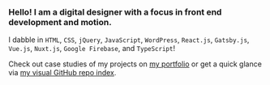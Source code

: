 ### Hello! I am a digital designer with a focus in front end development and motion.

I dabble in `HTML`, `CSS`, `jQuery`, `JavaScript`, `WordPress`, `React.js`, `Gatsby.js`, `Vue.js`, `Nuxt.js`, `Google Firebase`, and `TypeScript`!

Check out case studies of my projects on [my portfolio](https://www.martinlindberg.me/) or get a quick glance via [my visual GitHub repo index](https://fartinmartin.github.io/).
